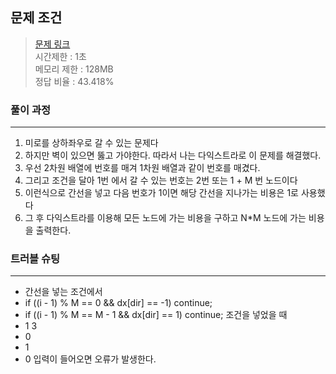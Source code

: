 ## 문제 조건
> <a href = "https://www.acmicpc.net/problem/1261"> 문제 링크 </a>  
> 시간제한 : 1초  
> 메모리 제한 : 128MB  
> 정답 비율 : 	43.418%

### 풀이 과정
---
1. 미로를 상하좌우로 갈 수 있는 문제다
2. 하지만 벽이 있으면 뚫고 가야한다. 따라서 나는 다익스트라로 이 문제를 해결했다.
3. 우선 2차원 배열에 번호를 매겨 1차원 배열과 같이 번호를 매겼다.
4. 그리고 조건을 달아 1번 에서 갈 수 있는 번호는 2번 또는 1 + M 번 노드이다
5. 이런식으로 간선을 넣고 다음 번호가 1이면 해당 간선을 지나가는 비용은 1로 사용했다
6. 그 후 다익스트라를 이용해 모든 노드에 가는 비용을 구하고  N*M 노드에 가는 비용을 출력한다.


### 트러블 슈팅
---
- 간선을 넣는 조건에서
- if ((i - 1) % M == 0 && dx[dir] == -1) continue;
- if ((i - 1) % M == M - 1 && dx[dir] == 1) continue; 조건을 넣었을 때
- 1 3
- 0
- 1
- 0 입력이 들어오면 오류가 발생한다.
  
